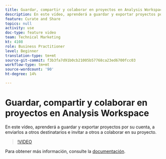 ```yaml
---
title: Guardar, compartir y colaborar en proyectos en Analysis Workspace
description: En este vídeo, aprenderá a guardar y exportar proyectos por su cuenta, a enviarlos a otros destinatarios e invitar a otros a colaborar en su proyecto.
feature: Curate and Share
topics: null
activity: use
doc-type: feature video
team: Technical Marketing
kt: 4108
role: Business Practitioner
level: Beginner
translation-type: tm+mt
source-git-commit: f3b3fa7d91b0cb21005b57768ca23ed6700fcc03
workflow-type: tm+mt
source-wordcount: '90'
ht-degree: 14%

---
```



# Guardar, compartir y colaborar en proyectos en Analysis Workspace

En este vídeo, aprenderá a guardar y exportar proyectos por su cuenta, a enviarlos a otros destinatarios e invitar a otros a colaborar en su proyecto.

>[!VIDEO](https://video.tv.adobe.com/v/30993/?quality=12)

Para obtener más información, consulte la [documentación](https://docs.adobe.com/content/help/es-ES/analytics/analyze/analysis-workspace/curate-share/send-schedule-files.html).
